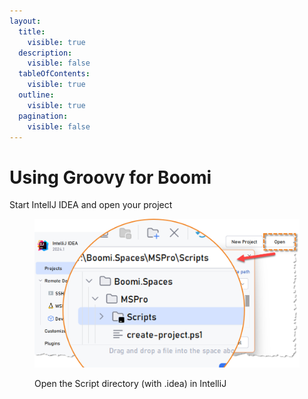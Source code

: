 ```yaml
---
layout:
  title:
    visible: true
  description:
    visible: false
  tableOfContents:
    visible: true
  outline:
    visible: true
  pagination:
    visible: false
---
```


# Using Groovy for Boomi

Start IntellJ IDEA and open your project

<div align="left">

<figure><img src="../.gitbook/assets/image (5) (1).png" alt="" width="563"><figcaption><p>Open the Script directory (with .idea) in IntelliJ</p></figcaption></figure>

</div>
